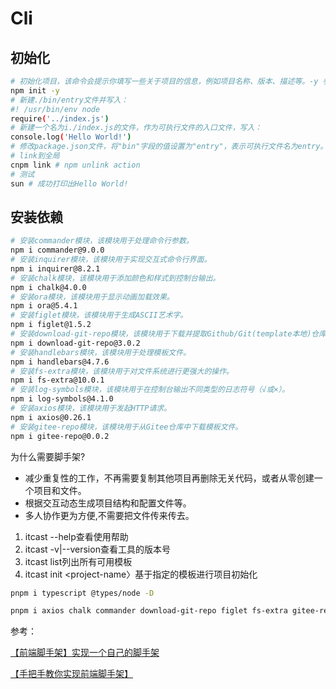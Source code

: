 # Cli

## 初始化

```bash
# 初始化项目，该命令会提示你填写一些关于项目的信息，例如项目名称、版本、描述等。-y 参数表示所有提示都使用默认值，从而快速完成项目初始化。
npm init -y
# 新建./bin/entry文件并写入：
#! /usr/bin/env node
require('../index.js')
# 新建一个名为i./index.js的文件，作为可执行文件的入口文件，写入：
console.log('Hello World!')
# 修改package.json文件，将"bin"字段的值设置为"entry"，表示可执行文件名为entry。
# link到全局
cnpm link # npm unlink action
# 测试
sun # 成功打印出Hello World!
```

## 安装依赖

```bash
# 安装commander模块，该模块用于处理命令行参数。
npm i commander@9.0.0
# 安装inquirer模块，该模块用于实现交互式命令行界面。
npm i inquirer@8.2.1
# 安装chalk模块，该模块用于添加颜色和样式到控制台输出。
npm i chalk@4.0.0
# 安装ora模块，该模块用于显示动画加载效果。
npm i ora@5.4.1
# 安装figlet模块，该模块用于生成ASCII艺术字。
npm i figlet@1.5.2
# 安装download-git-repo模块，该模块用于下载并提取Github/Git(template本地)仓库中的文件。
npm i download-git-repo@3.0.2
# 安装handlebars模块，该模块用于处理模板文件。
npm i handlebars@4.7.6
# 安装fs-extra模块，该模块用于对文件系统进行更强大的操作。
npm i fs-extra@10.0.1
# 安装log-symbols模块，该模块用于在控制台输出不同类型的日志符号（√或×）。
npm i log-symbols@4.1.0
# 安装axios模块，该模块用于发起HTTP请求。
npm i axios@0.26.1
# 安装gitee-repo模块，该模块用于从Gitee仓库中下载模板文件。
npm i gitee-repo@0.0.2
```

为什么需要脚手架?
- 减少重复性的工作，不再需要复制其他项目再删除无关代码，或者从零创建一个项目和文件。
- 根据交互动态生成项目结构和配置文件等。
- 多人协作更为方便,不需要把文件传来传去。


1. itcast --help查看使用帮助
2. itcast -v|--version查看工具的版本号
3. itcast list列出所有可用模板
4. itcast init <template-name><project-name〉基于指定的模板进行项目初始化


```bash
pnpm i typescript @types/node -D

pnpm i axios chalk commander download-git-repo figlet fs-extra gitee-repo inquirer nebula-cli-frontend ora
```


参考：

[【前端脚手架】实现一个自己的脚手架](https://www.bilibili.com/video/BV1PB4y1j7DY/?p=7&share_source=copy_web&vd_source=d50c6b3216dda73ea5961ad06d492fa2)

[【手把手教你实现前端脚手架】](https://www.bilibili.com/video/BV14o4y1T7Ra/?share_source=copy_web&vd_source=d50c6b3216dda73ea5961ad06d492fa2)